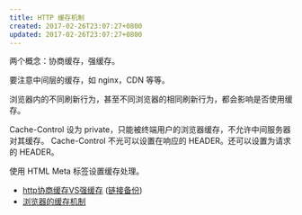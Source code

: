 ```yaml
---
title: HTTP 缓存机制
created: 2017-02-26T23:07:27+0800
updated: 2017-02-26T23:07:27+0800
---
```



两个概念：协商缓存，强缓存。

要注意中间层的缓存，如 nginx，CDN 等等。

浏览器内的不同刷新行为，甚至不同浏览器的相同刷新行为，都会影响是否使用缓存。

Cache-Control 设为 private，只能被终端用户的浏览器缓存，不允许中间服务器对其缓存。
Cache-Control 不光可以设置在响应的 HEADER。还可以设置为请求的 HEADER。

使用 HTML Meta 标签设置缓存处理。

- [http协商缓存VS强缓存](http://www.cnblogs.com/wonyun/p/5524617.html) ([链接备份](https://web.archive.org/web/20221207135206/https://www.cnblogs.com/wonyun/p/5524617.html))
- [浏览器的缓存机制](https://web.archive.org/web/20191228165837/http://coderlt.coding.me/2016/11/21/web-cache/)

